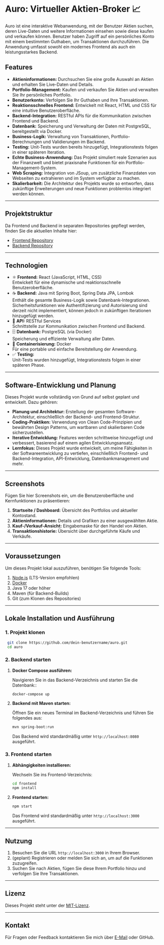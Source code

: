 # Auro: Virtueller Aktien-Broker 📈

Auro ist eine interaktive Webanwendung, mit der Benutzer Aktien suchen, deren Live-Daten und weitere Informationen einsehen sowie diese kaufen und verkaufen können. Benutzer haben Zugriff auf ein persönliches Konto mit einem bestimmten Guthaben, um Transaktionen durchzuführen. Die Anwendung umfasst sowohl ein modernes Frontend als auch ein leistungsstarkes Backend.

## Features

- **Aktieninformationen:** Durchsuchen Sie eine große Auswahl an Aktien und erhalten Sie Live-Daten und Details.
- **Portfolio-Management:** Kaufen und verkaufen Sie Aktien und verwalten Sie Ihr persönliches Portfolio.
- **Benutzerkonto:** Verfolgen Sie Ihr Guthaben und Ihre Transaktionen.
- **Reaktionsschnelles Frontend:** Entwickelt mit React, HTML und CSS für eine intuitive Benutzeroberfläche.
- **Backend-Integration:** RESTful APIs für die Kommunikation zwischen Frontend und Backend.
- **Datenbank:** Speicherung und Verwaltung der Daten mit PostgreSQL, bereitgestellt via Docker.
- **Business-Logik:** Verwaltung von Transaktionen, Portfolio-Berechnungen und Validierungen im Backend.
- **Testing:** Unit-Tests wurden bereits hinzugefügt, Integrationstests folgen in einer späteren Iteration.
- **Echte Business-Anwendung:** Das Projekt simuliert reale Szenarien aus der Finanzwelt und bietet praxisnahe Funktionen für ein Portfolio-Management-System.
- **Web Scraping:** Integration von JSoup, um zusätzliche Finanzdaten von Webseiten zu extrahieren und im System verfügbar zu machen.
- **Skalierbarkeit:** Die Architektur des Projekts wurde so entworfen, dass zukünftige Erweiterungen und neue Funktionen problemlos integriert werden können.

---

## Projektstruktur

Da Frontend und Backend in separaten Repositories gepflegt werden, finden Sie die aktuellen Inhalte hier:
- [Frontend Repository](https://github.com/meelinaa/ProjektAuroFrontend)  
- [Backend Repository](https://github.com/meelinaa/ProjektAuro)

---

## Technologien

- ⚛️ **Frontend:** React (JavaScript, HTML, CSS)  
  Entwickelt für eine dynamische und reaktionsschnelle Benutzeroberfläche.
- ☕ **Backend:** Java mit Spring Boot, Spring Data JPA, Lombok  
  Enthält die gesamte Business-Logik sowie Datenbank-Integrationen. Sicherheitsfunktionen wie Authentifizierung und Autorisierung sind derzeit nicht implementiert, können jedoch in zukünftigen Iterationen hinzugefügt werden.
- 🔗 **API:** RESTful Services  
  Schnittstelle zur Kommunikation zwischen Frontend und Backend.
- 🗄️ **Datenbank:** PostgreSQL (via Docker)  
  Speicherung und effiziente Verwaltung aller Daten.
- 🐳 **Containerisierung:** Docker  
  Für eine portable und einfache Bereitstellung der Anwendung.
- ✅ **Testing:**  
  Unit-Tests wurden hinzugefügt, Integrationstests folgen in einer späteren Phase.

---

## Software-Entwicklung und Planung

Dieses Projekt wurde vollständig von Grund auf selbst geplant und entwickelt. Dazu gehören:

- **Planung und Architektur:** Erstellung der gesamten Software-Architektur, einschließlich der Backend- und Frontend-Struktur.
- **Coding-Praktiken:** Verwendung von Clean Code-Prinzipien und bewährten Design Patterns, um wartbaren und skalierbaren Code sicherzustellen.
- **Iterative Entwicklung:** Features werden schrittweise hinzugefügt und verbessert, basierend auf einem agilen Entwicklungsansatz.
- **Lernfokus:** Dieses Projekt wurde entwickelt, um meine Fähigkeiten in der Softwareentwicklung zu vertiefen, einschließlich Frontend- und Backend-Integration, API-Entwicklung, Datenbankmanagement und mehr.

---

## Screenshots

Fügen Sie hier Screenshots ein, um die Benutzeroberfläche und Kernfunktionen zu präsentieren:

1. **Startseite / Dashboard:** Übersicht des Portfolios und aktueller Kontostand.
2. **Aktieninformationen:** Details und Grafiken zu einer ausgewählten Aktie.
3. **Kauf-/Verkauf-Ansicht:** Eingabemaske für den Handel von Aktien.
4. **Transaktionshistorie:** Übersicht über durchgeführte Käufe und Verkäufe.

---

## Voraussetzungen

Um dieses Projekt lokal auszuführen, benötigen Sie folgende Tools:

1. [Node.js](https://nodejs.org/) (LTS-Version empfohlen)
2. [Docker](https://www.docker.com/)
3. Java 17 oder höher
4. Maven (für Backend-Builds)
5. Git (zum Klonen des Repositories)

---

## Lokale Installation und Ausführung

### 1. Projekt klonen
```bash
 git clone https://github.com/dein-benutzername/auro.git
 cd auro
```

### 2. Backend starten

1. **Docker Compose ausführen:**

   Navigieren Sie in das Backend-Verzeichnis und starten Sie die Datenbank::
   ```bash
   docker-compose up
   ```

2. **Backend mit Maven starten:**

   Öffnen Sie ein neues Terminal im Backend-Verzeichnis und führen Sie folgendes aus:
   ```bash
   mvn spring-boot:run
   ```

   Das Backend wird standardmäßig unter `http://localhost:8080` ausgeführt.

### 3. Frontend starten

1. **Abhängigkeiten installieren:**

   Wechseln Sie ins Frontend-Verzeichnis:
   ```bash
   cd frontend
   npm install
   ```

2. **Frontend starten:**

   ```bash
   npm start
   ```

   Das Frontend wird standardmäßig unter `http://localhost:3000` ausgeführt.

---

## Nutzung

1. Besuchen Sie die URL `http://localhost:3000` in Ihrem Browser.
2. (geplant) Registrieren oder melden Sie sich an, um auf die Funktionen zuzugreifen.
3. Suchen Sie nach Aktien, fügen Sie diese Ihrem Portfolio hinzu und verfolgen Sie Ihre Transaktionen.

---

## Lizenz
Dieses Projekt steht unter der [MIT-Lizenz](LICENSE).

---

## Kontakt
Für Fragen oder Feedback kontaktieren Sie mich über [E-Mail](mailto:melinakiefer@hotmail.de) oder GitHub.
